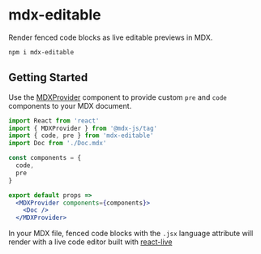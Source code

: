 
# mdx-editable

Render fenced code blocks as live editable previews in MDX.

```sh
npm i mdx-editable
```

## Getting Started

Use the [MDXProvider][] component to provide custom `pre` and `code` components to your MDX document.

```jsx
import React from 'react'
import { MDXProvider } from '@mdx-js/tag'
import { code, pre } from 'mdx-editable'
import Doc from './Doc.mdx'

const components = {
  code,
  pre
}

export default props =>
  <MDXProvider components={components}>
    <Doc />
  </MDXProvider>
```

In your MDX file, fenced code blocks with the `.jsx` language attribute will render with a live code editor built with [react-live][]

[MDXProvider]: https://github.com/mdx-js/mdx
[react-live]: https://github.com/FormidableLabs/react-live

